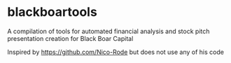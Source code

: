 # blackboartools

A compilation of tools for automated financial analysis and stock pitch presentation creation for Black Boar Capital

Inspired by https://github.com/Nico-Rode but does not use any of his code
